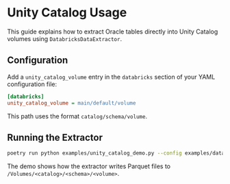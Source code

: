 # Unity Catalog Usage

This guide explains how to extract Oracle tables directly into Unity Catalog volumes using `DatabricksDataExtractor`.

## Configuration

Add a `unity_catalog_volume` entry in the `databricks` section of your YAML configuration file:

```ini
[databricks]
unity_catalog_volume = main/default/volume
```

This path uses the format `catalog/schema/volume`.

## Running the Extractor

```bash
poetry run python examples/unity_catalog_demo.py --config examples/databricks_config.yml --tables examples/databricks_tables.json
```

The demo shows how the extractor writes Parquet files to `/Volumes/<catalog>/<schema>/<volume>`.
